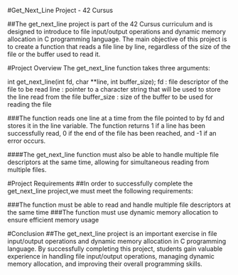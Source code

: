 #Get_Next_Line Project - 42 Cursus

##The get_next_line project is part of the 42 Cursus curriculum and is designed to introduce  to file input/output operations and dynamic memory allocation in C programming language. The main objective of this project is to create a function that reads a file line by line, regardless of the size of the file or the buffer used to read it.

#Project Overview
The get_next_line function takes three arguments:

int get_next_line(int fd, char **line, int buffer_size);
fd          : file descriptor of the file to be read
line        : pointer to a character string that will be used to store the line read from the file
buffer_size : size of the buffer to be used for reading the file

###The function reads one line at a time from the file pointed to by fd and stores it in the line variable. The function returns 1 if a line has been successfully read, 0 if the end of the file has been reached, and -1 if an error occurs.

####The get_next_line function must also be able to handle multiple file descriptors at the same time, allowing for simultaneous reading from multiple files.

#Project Requirements
##In order to successfully complete the get_next_line project,we  must meet the following requirements:

###The function must be able to read and handle multiple file descriptors at the same time
###The function must use dynamic memory allocation to ensure efficient memory usage

#Conclusion
##The get_next_line project is an important exercise in file input/output operations and dynamic memory allocation in C programming language. By successfully completing this project, students gain valuable experience in handling file input/output operations, managing dynamic memory allocation, and improving their overall programming skills.
